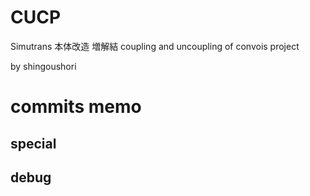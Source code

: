 # CUCP
Simutrans 本体改造 増解結
coupling and uncoupling of convois project 

by shingoushori



# commits memo

## special

## debug

